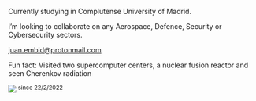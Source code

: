 Currently studying in Complutense University of Madrid.

I’m looking to collaborate on any Aerospace, Defence, Security or Cybersecurity sectors.

juan.embid@protonmail.com

Fun fact: Visited two supercomputer centers, a nuclear fusion reactor and seen Cherenkov radiation

![](https://komarev.com/ghpvc/?username=Juan-Embid&color=ffabb7&style=flat-square)
<sup>since 22/2/2022</sup>
